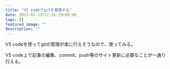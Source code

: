 ```yaml
---
title: "VS codeでgitを管理する"
date: 2023-01-13T17:26:29+09:00
tags: []
featured_image: ""
description: ""
---
```


VS codeを使ってgitの管理が楽に行えそうなので、使ってみる。
<br>

VS code上で記事の編集、commit、push等のサイト更新に必要なことが一通り行える。
